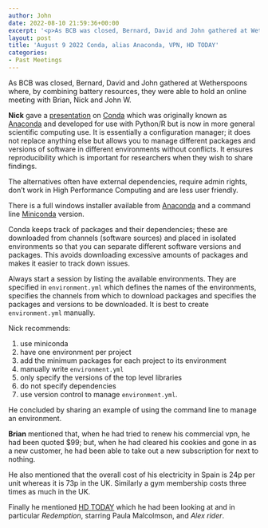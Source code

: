 ```yaml
---
author: John
date: 2022-08-10 21:59:36+00:00
excerpt: '<p>As BCB was closed, Bernard, David and John gathered at Wetherspoons where, by combining battery resources, they were able to hold an online meeting with Brian, Nick and John W.</p><p><strong>Nick</strong> gave a <a href="http://www.bradlug.co.uk/blog/2022/08/09/files/Conda.Code.Clinic.Public.pdf" type="application/pdf" role="link">presentation</a> on <a href="https://docs.conda.io/en/latest/" type="text/html" role="link">Conda</a> which was originally known as <a href="https://www.anaconda.com/" type="text/html" role="link">Anaconda</a> and developed for use with Python/R but is now in more general scientific computing use. It is essentially a configuration manager; it does not replace anything else but allows you to manage different packages and versions of software in different environments without conflicts. It ensures reproducibility which is important for researchers when they wish to share findings.</p>'
layout: post
title: 'August 9 2022 Conda, alias Anaconda, VPN, HD TODAY'
categories:
- Past Meetings
---
```


<p>As BCB was closed, Bernard, David and John gathered at Wetherspoons where, by combining battery resources, they were able to hold an online meeting with Brian, Nick and John W.</p><p><strong>Nick</strong> gave a <a href="http://www.bradlug.co.uk/blog/2022/08/09/files/Conda.Code.Clinic.Public.pdf" type="application/pdf" role="link">presentation</a> on <a href="https://docs.conda.io/en/latest/" type="text/html" role="link">Conda</a> which was originally known as <a href="https://www.anaconda.com/" type="text/html" role="link">Anaconda</a> and developed for use with Python/R but is now in more general scientific computing use. It is essentially a configuration manager; it does not replace anything else but allows you to manage different packages and versions of software in different environments without conflicts. It ensures reproducibility which is important for researchers when they wish to share findings.</p><p>The alternatives often have external dependencies, require admin rights, don’t work in High Performance Computing and are less user friendly.</p><p>There is a full windows installer available from <a href="https://www.anaconda.com/" type="text/html" role="link">Anaconda</a> and a command line <a href="https://docs.conda.io/en/latest/miniconda.html" type="text/html" role="link">Miniconda</a> version.</p><p>Conda keeps track of packages and their dependencies; these are downloaded from channels (software sources) and placed in isolated environments so that you can separate different software versions and packages. This avoids downloading excessive amounts of packages and makes it easier to track down issues.</p><p>Always start a session by listing the available environments. They are specified in <code>environment.yml</code> which defines the names of the environments, specifies the channels from which to download packages and specifies the packages and versions to be downloaded. It is best to create <code>environment.yml</code> manually.</p><p>Nick recommends:</p><ol><li>use miniconda</li><li>have one environment per project</li><li>add the minimum packages for each project to its environment</li><li>manually write <code>environment.yml</code></li><li>only specify the versions of the top level libraries</li><li>do not specify dependencies</li><li>use version control to manage <code>environment.yml</code>.</li></ol><p>He concluded by sharing an example of using the command line to manage an environment.</p><p><strong>Brian</strong> mentioned that, when he had tried to renew his commercial vpn, he had been quoted $99; but, when he had cleared his cookies and gone in as a new customer, he had been able to take out a new subscription for next to nothing.</p><p>He also mentioned that the overall cost of his electricity in Spain is 24p per unit whereas it is 73p in the UK. Similarly a gym membership costs three times as much in the UK.</p><p>Finally he mentioned <a href="https://hdtoday.cc/" type="text/html" role="link">HD TODAY</a> which he had been looking at and in particular <cite>Redemption</cite>, starring Paula Malcolmson, and <cite>Alex rider</cite>.</p>
